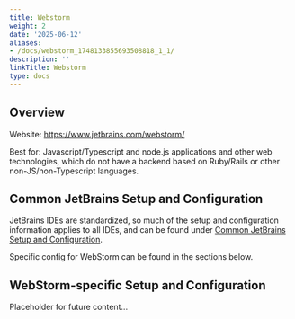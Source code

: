 ```yaml
---
title: Webstorm
weight: 2
date: '2025-06-12'
aliases:
- /docs/webstorm_1748133855693508818_1_1/
description: ''
linkTitle: Webstorm
type: docs
---
```


## Overview

Website: <https://www.jetbrains.com/webstorm/>

Best for: Javascript/Typescript and node.js applications and other web technologies, which do not
have a backend based on Ruby/Rails or other non-JS/non-Typescript languages.

## Common JetBrains Setup and Configuration

JetBrains IDEs are standardized, so much of the setup and configuration information applies to all IDEs, and can be found under [Common JetBrains Setup and Configuration](../setup-and-config/_index.md).

Specific config for WebStorm can be found in the sections below.

## WebStorm-specific Setup and Configuration

Placeholder for future content...
